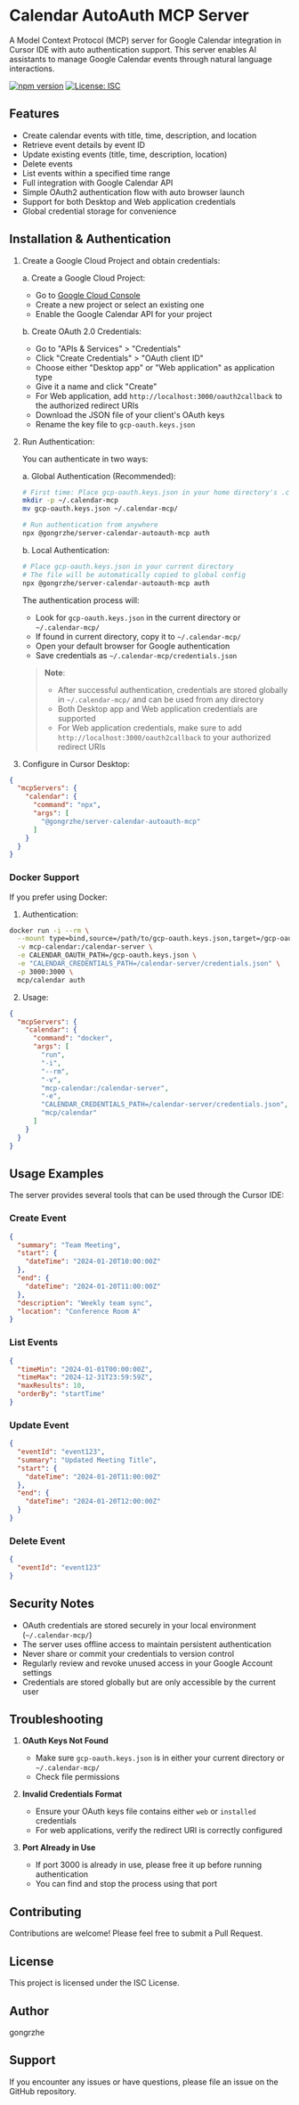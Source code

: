 # Calendar AutoAuth MCP Server

A Model Context Protocol (MCP) server for Google Calendar integration in Cursor IDE with auto authentication support. This server enables AI assistants to manage Google Calendar events through natural language interactions.

[![npm version](https://badge.fury.io/js/%40gongrzhe%2Fserver-calendar-autoauth-mcp.svg)](https://www.npmjs.com/package/@gongrzhe/server-calendar-autoauth-mcp)
[![License: ISC](https://img.shields.io/badge/License-ISC-blue.svg)](https://opensource.org/licenses/ISC)

## Features

- Create calendar events with title, time, description, and location
- Retrieve event details by event ID
- Update existing events (title, time, description, location)
- Delete events
- List events within a specified time range
- Full integration with Google Calendar API
- Simple OAuth2 authentication flow with auto browser launch
- Support for both Desktop and Web application credentials
- Global credential storage for convenience

## Installation & Authentication

1. Create a Google Cloud Project and obtain credentials:

   a. Create a Google Cloud Project:
      - Go to [Google Cloud Console](https://console.cloud.google.com/)
      - Create a new project or select an existing one
      - Enable the Google Calendar API for your project

   b. Create OAuth 2.0 Credentials:
      - Go to "APIs & Services" > "Credentials"
      - Click "Create Credentials" > "OAuth client ID"
      - Choose either "Desktop app" or "Web application" as application type
      - Give it a name and click "Create"
      - For Web application, add `http://localhost:3000/oauth2callback` to the authorized redirect URIs
      - Download the JSON file of your client's OAuth keys
      - Rename the key file to `gcp-oauth.keys.json`

2. Run Authentication:

   You can authenticate in two ways:

   a. Global Authentication (Recommended):
   ```bash
   # First time: Place gcp-oauth.keys.json in your home directory's .calendar-mcp folder
   mkdir -p ~/.calendar-mcp
   mv gcp-oauth.keys.json ~/.calendar-mcp/

   # Run authentication from anywhere
   npx @gongrzhe/server-calendar-autoauth-mcp auth
   ```

   b. Local Authentication:
   ```bash
   # Place gcp-oauth.keys.json in your current directory
   # The file will be automatically copied to global config
   npx @gongrzhe/server-calendar-autoauth-mcp auth
   ```

   The authentication process will:
   - Look for `gcp-oauth.keys.json` in the current directory or `~/.calendar-mcp/`
   - If found in current directory, copy it to `~/.calendar-mcp/`
   - Open your default browser for Google authentication
   - Save credentials as `~/.calendar-mcp/credentials.json`

   > **Note**: 
   > - After successful authentication, credentials are stored globally in `~/.calendar-mcp/` and can be used from any directory
   > - Both Desktop app and Web application credentials are supported
   > - For Web application credentials, make sure to add `http://localhost:3000/oauth2callback` to your authorized redirect URIs

3. Configure in Cursor Desktop:

```json
{
  "mcpServers": {
    "calendar": {
      "command": "npx",
      "args": [
        "@gongrzhe/server-calendar-autoauth-mcp"
      ]
    }
  }
}
```

### Docker Support

If you prefer using Docker:

1. Authentication:
```bash
docker run -i --rm \
  --mount type=bind,source=/path/to/gcp-oauth.keys.json,target=/gcp-oauth.keys.json \
  -v mcp-calendar:/calendar-server \
  -e CALENDAR_OAUTH_PATH=/gcp-oauth.keys.json \
  -e "CALENDAR_CREDENTIALS_PATH=/calendar-server/credentials.json" \
  -p 3000:3000 \
  mcp/calendar auth
```

2. Usage:
```json
{
  "mcpServers": {
    "calendar": {
      "command": "docker",
      "args": [
        "run",
        "-i",
        "--rm",
        "-v",
        "mcp-calendar:/calendar-server",
        "-e",
        "CALENDAR_CREDENTIALS_PATH=/calendar-server/credentials.json",
        "mcp/calendar"
      ]
    }
  }
}
```

## Usage Examples

The server provides several tools that can be used through the Cursor IDE:

### Create Event
```json
{
  "summary": "Team Meeting",
  "start": {
    "dateTime": "2024-01-20T10:00:00Z"
  },
  "end": {
    "dateTime": "2024-01-20T11:00:00Z"
  },
  "description": "Weekly team sync",
  "location": "Conference Room A"
}
```

### List Events
```json
{
  "timeMin": "2024-01-01T00:00:00Z",
  "timeMax": "2024-12-31T23:59:59Z",
  "maxResults": 10,
  "orderBy": "startTime"
}
```

### Update Event
```json
{
  "eventId": "event123",
  "summary": "Updated Meeting Title",
  "start": {
    "dateTime": "2024-01-20T11:00:00Z"
  },
  "end": {
    "dateTime": "2024-01-20T12:00:00Z"
  }
}
```

### Delete Event
```json
{
  "eventId": "event123"
}
```

## Security Notes

- OAuth credentials are stored securely in your local environment (`~/.calendar-mcp/`)
- The server uses offline access to maintain persistent authentication
- Never share or commit your credentials to version control
- Regularly review and revoke unused access in your Google Account settings
- Credentials are stored globally but are only accessible by the current user

## Troubleshooting

1. **OAuth Keys Not Found**
   - Make sure `gcp-oauth.keys.json` is in either your current directory or `~/.calendar-mcp/`
   - Check file permissions

2. **Invalid Credentials Format**
   - Ensure your OAuth keys file contains either `web` or `installed` credentials
   - For web applications, verify the redirect URI is correctly configured

3. **Port Already in Use**
   - If port 3000 is already in use, please free it up before running authentication
   - You can find and stop the process using that port

## Contributing

Contributions are welcome! Please feel free to submit a Pull Request.

## License

This project is licensed under the ISC License.

## Author

gongrzhe

## Support

If you encounter any issues or have questions, please file an issue on the GitHub repository.